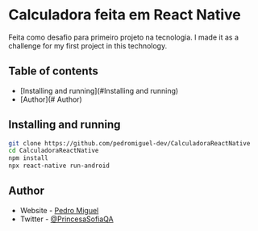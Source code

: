 


# Calculadora feita em React Native
Feita como desafio para primeiro projeto na tecnologia.
I made it as a challenge for my first project in this technology.

## Table of contents

- [Installing and running](#Installing and running)
- [Author](# Author)

## Installing and running
```bash
git clone https://github.com/pedromiguel-dev/CalculadoraReactNative
cd CalculadoraReactNative
npm install
npx react-native run-android
```
## Author
- Website - [Pedro Miguel](https://github.com/pedromiguel-dev)
- Twitter - [@PrincesaSofiaQA](https://twitter.com/PrincesaSofiaQA)
